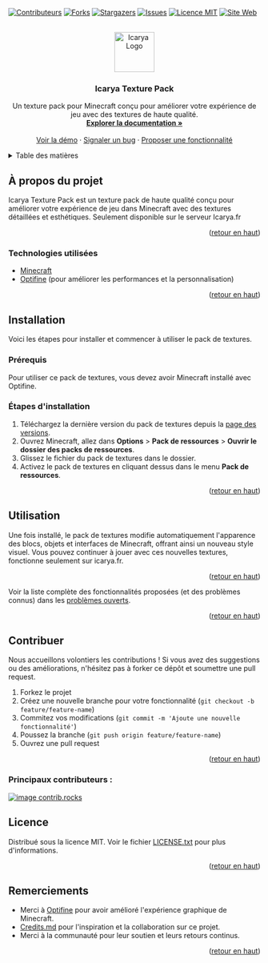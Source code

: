 <a id="readme-top"></a>

[![Contributeurs][contributors-shield]][contributors-url]
[![Forks][forks-shield]][forks-url]
[![Stargazers][stars-shield]][stars-url]
[![Issues][issues-shield]][issues-url]
[![Licence MIT][license-shield]][license-url]
[![Site Web][website-shield]][website-url]

<br />
<div align="center">
  <a href="https://www.icarya.fr">
    <img src="https://www.icarya.fr/assets/images/b8afd6be7038dc40c6097a13855efba63bbfb1af.png" alt="Icarya Logo" width="80" height="80">
  </a>

  <h3 align="center">Icarya Texture Pack</h3>

  <p align="center">
    Un texture pack pour Minecraft conçu pour améliorer votre expérience de jeu avec des textures de haute qualité.
    <br />
    <a href="https://github.com/Icarya/texturepack"><strong>Explorer la documentation »</strong></a>
    <br />
    <br />
    <a href="https://github.com/Icarya/texturepack/releases">Voir la démo</a>
    ·
    <a href="https://github.com/Icarya/texturepack/issues/new?labels=bug&template=bug-report---.md">Signaler un bug</a>
    ·
    <a href="https://github.com/Icarya/texturepack/issues/new?labels=enhancement&template=feature-request---.md">Proposer une fonctionnalité</a>
  </p>
</div>

<details>
  <summary>Table des matières</summary>
  <ol>
    <li><a href="#à-propos-du-projet">À propos du projet</a></li>
    <li><a href="#installation">Installation</a></li>
    <li><a href="#utilisation">Utilisation</a></li>
    <li><a href="#contribuer">Contribuer</a></li>
    <li><a href="#licence">Licence</a></li>
    <li><a href="#contact">Contact</a></li>
    <li><a href="#remerciements">Remerciements</a></li>
  </ol>
</details>

## À propos du projet

Icarya Texture Pack est un texture pack de haute qualité conçu pour améliorer votre expérience de jeu dans Minecraft avec des textures détaillées et esthétiques. Seulement disponible sur le serveur Icarya.fr

<p align="right">(<a href="#readme-top">retour en haut</a>)</p>

### Technologies utilisées

* [Minecraft](https://www.minecraft.net)
* [Optifine](https://optifine.net) (pour améliorer les performances et la personnalisation)

<p align="right">(<a href="#readme-top">retour en haut</a>)</p>

## Installation

Voici les étapes pour installer et commencer à utiliser le pack de textures.

### Prérequis

Pour utiliser ce pack de textures, vous devez avoir Minecraft installé avec Optifine.

### Étapes d'installation

1. Téléchargez la dernière version du pack de textures depuis la [page des versions](https://github.com/Icarya/texturepack/releases).
2. Ouvrez Minecraft, allez dans **Options** > **Pack de ressources** > **Ouvrir le dossier des packs de ressources**.
3. Glissez le fichier du pack de textures dans le dossier.
4. Activez le pack de textures en cliquant dessus dans le menu **Pack de ressources**.

<p align="right">(<a href="#readme-top">retour en haut</a>)</p>

## Utilisation

Une fois installé, le pack de textures modifie automatiquement l'apparence des blocs, objets et interfaces de Minecraft, offrant ainsi un nouveau style visuel. Vous pouvez continuer à jouer avec ces nouvelles textures, fonctionne seulement sur icarya.fr.

<p align="right">(<a href="#readme-top">retour en haut</a>)</p>


Voir la liste complète des fonctionnalités proposées (et des problèmes connus) dans les [problèmes ouverts](https://github.com/Icarya/texturepack/issues).

<p align="right">(<a href="#readme-top">retour en haut</a>)</p>

## Contribuer

Nous accueillons volontiers les contributions ! Si vous avez des suggestions ou des améliorations, n'hésitez pas à forker ce dépôt et soumettre une pull request.

1. Forkez le projet
2. Créez une nouvelle branche pour votre fonctionnalité (`git checkout -b feature/feature-name`)
3. Commitez vos modifications (`git commit -m 'Ajoute une nouvelle fonctionnalité'`)
4. Poussez la branche (`git push origin feature/feature-name`)
5. Ouvrez une pull request

<p align="right">(<a href="#readme-top">retour en haut</a>)</p>

### Principaux contributeurs :

<a href="https://github.com/Icarya/texturepack/graphs/contributors">
  <img src="https://contrib.rocks/image?repo=Icarya/texturepack" alt="image contrib.rocks" />
</a>


## Licence

Distribué sous la licence MIT. Voir le fichier [LICENSE.txt](https://github.com/Icarya/texturepack/blob/main/LICENSE.txt) pour plus d'informations.

<p align="right">(<a href="#readme-top">retour en haut</a>)</p>

## Remerciements

* Merci à [Optifine](https://optifine.net) pour avoir amélioré l'expérience graphique de Minecraft.
* [Credits.md](https://github.com/Icarya/texturepack/blob/main/credits.md) pour l'inspiration et la collaboration sur ce projet.
* Merci à la communauté pour leur soutien et leurs retours continus.

<p align="right">(<a href="#readme-top">retour en haut</a>)</p>

<!-- MARKDOWN LINKS & IMAGES -->
[contributors-shield]: https://img.shields.io/github/contributors/Icarya/texturepack.svg?style=for-the-badge
[contributors-url]: https://github.com/Icarya/texturepack/graphs/contributors
[forks-shield]: https://img.shields.io/github/forks/Icarya/texturepack.svg?style=for-the-badge
[forks-url]: https://github.com/Icarya/texturepack/network/members
[stars-shield]: https://img.shields.io/github/stars/Icarya/texturepack.svg?style=for-the-badge
[stars-url]: https://github.com/Icarya/texturepack/stargazers
[issues-shield]: https://img.shields.io/github/issues/Icarya/texturepack.svg?style=for-the-badge
[issues-url]: https://github.com/Icarya/texturepack/issues
[license-shield]: https://img.shields.io/github/license/Icarya/texturepack.svg?style=for-the-badge
[license-url]: https://github.com/Icarya/texturepack/blob/main/LICENSE.txt
[website-shield]: https://img.shields.io/badge/website-www.icarya.fr-blue?style=for-the-badge
[website-url]: https://www.icarya.fr


